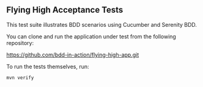 ## Flying High Acceptance Tests

This test suite illustrates BDD scenarios using Cucumber and Serenity BDD.

You can clone and run the application under test from the following repository:

https://github.com/bdd-in-action/flying-high-app.git

To run the tests themselves, run:
```
mvn verify
```
